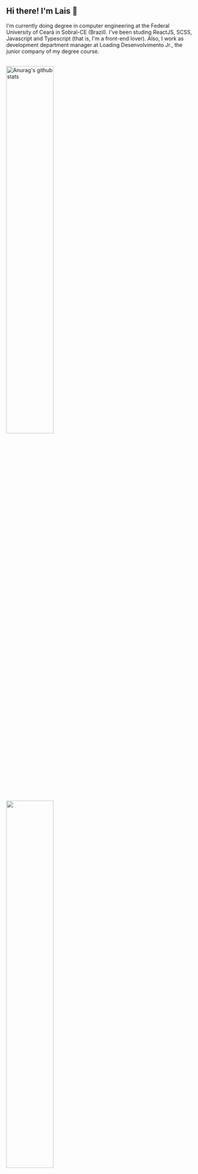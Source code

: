 ## Hi there! I'm Lais :vulcan_salute:

I'm currently doing degree in computer engineering at the Federal University of Ceará in Sobral-CE (Brazil). I've been studing ReactJS, SCSS, Javascript and Typescript (that is, I'm a front-end lover). Also, I work as development department manager at Loading Desenvolvimento Jr., the junior company of my degree course.

<br />

  <a href="https://github.com/anuraghazra/github-readme-stats">
    <img align="center" src="https://github-readme-stats.vercel.app/api?username=laisfsgomes&show_icons=true&include_all_commits=true&theme=buefy&hide_border=true" alt="Anurag's github stats" style="height: 50%;"/>
  </a>  
  <a href="https://github.com/anuraghazra/github-readme-stats">
    <img align="center" src="https://github-readme-stats.vercel.app/api/top-langs/?username=laisfsgomes&exclude_repo=Classificacao-de-Sentimentos-com-CNN,seguidor_de_linha,AnalizadorLexico&hide=C,&langs_count=10&layout=compact&theme=buefy&hide_border=true" style="height: 50%;"/>
  </a>
